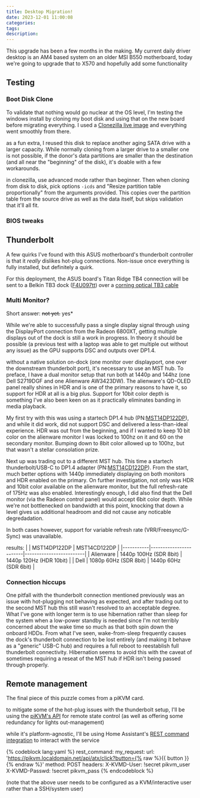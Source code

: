 ```yaml
---
title: Desktop Migration!
date: 2023-12-01 11:00:08
categories:
tags:
description:
---
```


This upgrade has been a few months in the making.  My current daily driver desktop is an AM4 based system on an older MSI B550 motherboard, today we're going to upgrade that to X570 and hopefully add some functionality

<!-- more -->



## Testing

### Boot Disk Clone

To validate that nothing would go nuclear at the OS level, I'm testing the windows install by cloning my boot disk and using that on the new board before migrating everything.  I used a [Clonezilla live image](https://clonezilla.org/fine-print-live-doc.php?path=clonezilla-live/doc/03_Disk_to_disk_clone) and everything went smoothly from there.

as a fun extra, I reused this disk to replace another aging SATA drive with a larger capacity.  While normally cloning from a larger drive to a smaller one is not possible, if the donor's data partitions are smaller than the destination (and all near the "beginning" of the disk), it's doable with a few workarounds.

in clonezilla, use advanced mode rather than beginner.  Then when cloning from disk to disk, pick options `-icds` and "Resize partition table proportionally" from the arguments provided.
This copies over the partition table from the source drive as well as the data itself, but skips validation that it'll all fit.

### BIOS tweaks

## **Thunderbolt**

A few quirks I've found with this ASUS motherboard's thunderbolt controller is that it _really_ dislikes hot-plug connections.  Non-issue once everything is fully installed, but definitely a quirk.

For this deployment, the ASUS board's Titan Ridge TB4 connection will be sent to a Belkin TB3 dock ([F4U097tt](https://www.belkin.com/thunderbolt-3-dock-pro/F4U097tt.html)) over a [corning optical TB3 cable](https://www.corning.com/oem-solutions/worldwide/en/home/products-solutions/active-optical-cables/thunderbolt-optical-cables.html)

### Multi Monitor?

Short answer: ~~not yet.~~ yes*

While we're able to successfully pass a single display signal through using the DisplayPort connection from the Radeon 6800XT, getting multiple displays out of the dock is still a work in progress.  In theory it should be possible (a previous test with a laptop was able to get multiple out without any issue) as the GPU supports DSC and outputs over DP1.4.

without a native solution on-dock (one monitor over displayport, one over the downstream thunderbolt port), it's necessary to use an MST hub.  To preface, I have a dual monitor setup that run both at 1440p and 144hz (one Dell S2719DGF and one Alienware AW3423DW).  The alienware's QD-OLED panel really shines in HDR and is one of the primary reasons to have it, so support for HDR at all is a big plus.  Support for 10bit color depth is something I've also been keen on as it practically eliminates banding in media playback.

My first try with this was using a startech DP1.4 hub (PN:[MST14DP122DP](https://www.startech.com/en-us/display-video-adapters/mst14dp122dp)), and while it did work, did not support DSC and delivered a less-than-ideal experience. HDR was out from the beginning, and if I wanted to keep 10 bit color on the alienware monitor I was locked to 100hz on it and 60 on the secondary monitor.  Bumping down to 8bit color allowed up to 100hz, but that wasn't a stellar consolation prize.

Next up was trading out to a different MST hub.  This time a startech thunderbolt/USB-C to DP1.4 adapter (PN:[MST14CD122DP](https://www.startech.com/en-us/display-video-adapters/mst14cd122dp)).  From the start, much better options with 1440p immediately displaying on both monitors and HDR enabled on the primary.  On further investigation, not only was HDR and 10bit color available on the alienware monitor, but the full refresh-rate of 175Hz was also enabled.  Interestingly enough, I did also find that the Dell monitor (via the Radeon control panel) would accept 6bit color depth.  While we're not bottlenecked on bandwidth at this point, knocking that down a level gives us additional headroom and did not cause any noticable degredadation.

In both cases however, support for variable refresh rate (VRR/Freesync/G-Sync) was unavailable.

results:
|           | MST14DP122DP           | MST14CD122DP            |
|-----------|------------------------|-------------------------|
| Alienware | 1440p 100Hz (SDR 8bit) | 1440p 120Hz (HDR 10bit) |
| Dell      | 1080p 60Hz (SDR 8bit)  | 1440p 60Hz (SDR 6bit)   |

### Connection hiccups

One pitfall with the thunderbolt connection mentioned previously was an issue with hot-plugging not behaving as expected, and after trading out to the second MST hub this still wasn't resolved to an acceptable degree.  What I've gone with longer term is to use hibernation rather than sleep for the system when a low-power standby is needed since I'm not terribly concerned about the wake time so much as that both spin down the onboard HDDs.  From what I've seen, wake-from-sleep frequently causes the dock's thunderbolt connection to be lost entirely (and making it behave as a "generic" USB-C hub) and requires a full reboot to reestablish full thunderbolt connectivity.  Hibernation seems to avoid this with the caveat of sometimes requiring a reseat of the MST hub if HDR isn't being passed through properly.

## Remote management

The final piece of this puzzle comes from a piKVM card.

to mitigate some of the hot-plug issues with the thunderbolt setup, I'll be using the [piKVM's API](https://docs.pikvm.org/api/) for remote state control (as well as offering some redundancy for lights out-management)

while it's platform-agnostic, I'll be using Home Assistant's [REST command integration](https://www.home-assistant.io/integrations/rest_command/) to interact with the service

{% codeblock lang:yaml %}
rest_command:
  my_request:
    url: 'https://pikvm.localdomain.net/api/atx/click?button={% raw %}{{ button }}{% endraw %}'
    method: POST
    headers:
      X-KVMD-User: !secret pikvm_user
      X-KVMD-Passwd: !secret pikvm_pass
{% endcodeblock %}

(note that the above user needs to be configured as a KVM/interactive user rather than a SSH/system user)